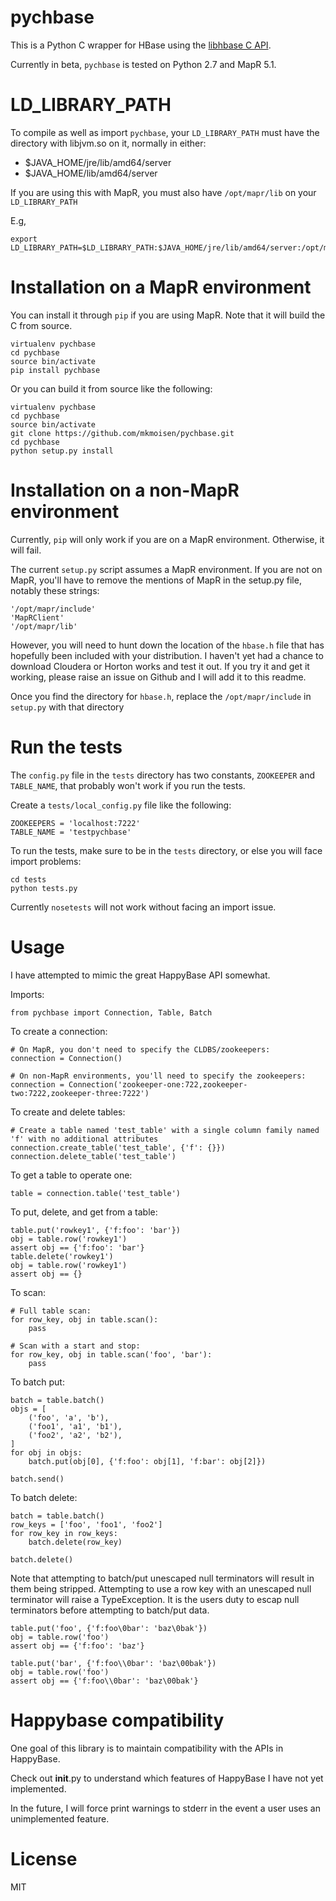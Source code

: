# pychbase
This is a Python C wrapper for HBase using the [libhbase C API](https://github.com/mapr/libhbase).

Currently in beta, `pychbase` is tested on Python 2.7 and MapR 5.1.

# LD_LIBRARY_PATH

To compile as well as import `pychbase`, your `LD_LIBRARY_PATH` must have the directory with libjvm.so on it, normally in either:

 * $JAVA_HOME/jre/lib/amd64/server
 * $JAVA_HOME/lib/amd64/server

If you are using this with MapR, you must also have `/opt/mapr/lib` on your `LD_LIBRARY_PATH`

E.g,

    export LD_LIBRARY_PATH=$LD_LIBRARY_PATH:$JAVA_HOME/jre/lib/amd64/server:/opt/mapr/lib

# Installation on a MapR environment

You can install it through `pip` if you are using MapR. Note that it will build the C from source.

    virtualenv pychbase
    cd pychbase
    source bin/activate
    pip install pychbase

Or you can build it from source like the following:

    virtualenv pychbase
    cd pychbase
    source bin/activate
    git clone https://github.com/mkmoisen/pychbase.git
    cd pychbase
    python setup.py install

# Installation on a non-MapR environment

Currently, `pip` will only work if you are on a MapR environment. Otherwise, it will fail.

The current `setup.py` script assumes a MapR environment. If you are not on MapR, you'll have to remove the mentions of MapR in the setup.py file, notably these strings:

    '/opt/mapr/include'
    'MapRClient'
    '/opt/mapr/lib'

However, you will need to hunt down the location of the `hbase.h` file that has hopefully been included with your distribution.
I haven't yet had a chance to download Cloudera or Horton works and test it out. If you try it and get it working, please raise an issue on Github and I will add it to this readme.

Once you find the directory for `hbase.h`, replace the `/opt/mapr/include` in `setup.py` with that directory

# Run the tests

The `config.py` file in the `tests` directory has two constants, `ZOOKEEPER` and `TABLE_NAME`, that probably won't work if you run the tests.

Create a `tests/local_config.py` file like the following:

    ZOOKEEPERS = 'localhost:7222'
    TABLE_NAME = 'testpychbase'

To run the tests, make sure to be in the `tests` directory, or else you will face import problems:

    cd tests
    python tests.py

Currently `nosetests` will not work without facing an import issue.

# Usage

I have attempted to mimic the great HappyBase API somewhat.

Imports:

    from pychbase import Connection, Table, Batch

To create a connection:

    # On MapR, you don't need to specify the CLDBS/zookeepers:
    connection = Connection()

    # On non-MapR environments, you'll need to specify the zookeepers:
    connection = Connection('zookeeper-one:722,zookeeper-two:7222,zookeeper-three:7222')

To create and delete tables:

    # Create a table named 'test_table' with a single column family named 'f' with no additional attributes
    connection.create_table('test_table', {'f': {}})
    connection.delete_table('test_table')

To get a table to operate one:

    table = connection.table('test_table')

To put, delete, and get from a table:

    table.put('rowkey1', {'f:foo': 'bar'})
    obj = table.row('rowkey1')
    assert obj == {'f:foo': 'bar'}
    table.delete('rowkey1')
    obj = table.row('rowkey1')
    assert obj == {}

To scan:

    # Full table scan:
    for row_key, obj in table.scan():
        pass

    # Scan with a start and stop:
    for row_key, obj in table.scan('foo', 'bar'):
        pass

To batch put:

    batch = table.batch()
    objs = [
        ('foo', 'a', 'b'),
        ('foo1', 'a1', 'b1'),
        ('foo2', 'a2', 'b2'),
    ]
    for obj in objs:
        batch.put(obj[0], {'f:foo': obj[1], 'f:bar': obj[2]})

    batch.send()

To batch delete:

    batch = table.batch()
    row_keys = ['foo', 'foo1', 'foo2']
    for row_key in row_keys:
        batch.delete(row_key)

    batch.delete()

Note that attempting to batch/put unescaped null terminators will result in them being stripped.
Attempting to use a row key with an unescaped null terminator will raise a TypeException.
It is the users duty to escap null terminators before attempting to batch/put data.

    table.put('foo', {'f:foo\0bar': 'baz\0bak'})
    obj = table.row('foo')
    assert obj == {'f:foo': 'baz'}

    table.put('bar', {'f:foo\\0bar': 'baz\00bak'})
    obj = table.row('foo')
    assert obj == {'f:foo\\0bar': 'baz\00bak'}

# Happybase compatibility

One goal of this library is to maintain compatibility with the APIs in HappyBase.

Check out __init__.py to understand which features of HappyBase I have not yet implemented.

In the future, I will force print warnings to stderr in the event a user uses an unimplemented feature.

# License
MIT